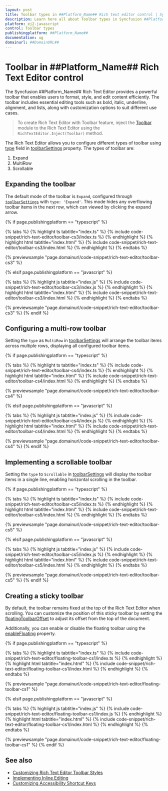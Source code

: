 ```yaml
---
layout: post
title: Toolbar types in ##Platform_Name## Rich text editor control | Syncfusion
description: Learn here all about Toolbar types in Syncfusion ##Platform_Name## Rich text editor control of Syncfusion Essential JS 2 and more.
platform: ej2-javascript
control: Toolbar types
publishingplatform: ##Platform_Name##
documentation: ug
domainurl: ##DomainURL##
---
```


# Toolbar in ##Platform_Name## Rich Text Editor control

The Syncfusion ##Platform_Name## Rich Text Editor provides a powerful toolbar that enables users to format, style, and edit content efficiently. The toolbar includes essential editing tools such as bold, italic, underline, alignment, and lists, along with customization options to suit different use cases.

> To create Rich Text Editor with Toolbar feature, inject the [Toolbar](../api/rich-text-editor/toolbarSettings) module to the Rich Text Editor using the `RichTextEditor.Inject(Toolbar)` method.

The Rich Text Editor allows you to configure different types of toolbar using [type](../api/rich-text-editor/toolbarType/#toolbartype) field in [toolbarSettings](../api/rich-text-editor/toolbarSettings/#toolbarsettings) property. The types of toolbar are:

1. Expand 
2. MultiRow
3. Scrollable

## Expanding the toolbar

The default mode of the toolbar is `Expand`, configured through [`toolbarSettings`](../api/rich-text-editor/toolbarType/#toolbartype) with `type: 'Expand'`. This mode hides any overflowing toolbar items in the next row, which can viewed by clicking the expand arrow.

{% if page.publishingplatform == "typescript" %}

{% tabs %}
{% highlight ts tabtitle="index.ts" %}
{% include code-snippet/rich-text-editor/toolbar-cs3/index.ts %}
{% endhighlight %}
{% highlight html tabtitle="index.html" %}
{% include code-snippet/rich-text-editor/toolbar-cs3/index.html %}
{% endhighlight %}
{% endtabs %}
        
{% previewsample "page.domainurl/code-snippet/rich-text-editor/toolbar-cs3" %}

{% elsif page.publishingplatform == "javascript" %}

{% tabs %}
{% highlight js tabtitle="index.js" %}
{% include code-snippet/rich-text-editor/toolbar-cs3/index.js %}
{% endhighlight %}
{% highlight html tabtitle="index.html" %}
{% include code-snippet/rich-text-editor/toolbar-cs3/index.html %}
{% endhighlight %}
{% endtabs %}

{% previewsample "page.domainurl/code-snippet/rich-text-editor/toolbar-cs3" %}
{% endif %}

## Configuring a multi-row toolbar

Setting the `type` as `MultiRow` in [toolbarSettings](../api/rich-text-editor/toolbarSettings/#toolbarsettings) will arrange the toolbar items across multiple rows, displaying all configured toolbar items.

{% if page.publishingplatform == "typescript" %}

{% tabs %}
{% highlight ts tabtitle="index.ts" %}
{% include code-snippet/rich-text-editor/toolbar-cs4/index.ts %}
{% endhighlight %}
{% highlight html tabtitle="index.html" %}
{% include code-snippet/rich-text-editor/toolbar-cs4/index.html %}
{% endhighlight %}
{% endtabs %}
        
{% previewsample "page.domainurl/code-snippet/rich-text-editor/toolbar-cs4" %}

{% elsif page.publishingplatform == "javascript" %}

{% tabs %}
{% highlight js tabtitle="index.js" %}
{% include code-snippet/rich-text-editor/toolbar-cs4/index.js %}
{% endhighlight %}
{% highlight html tabtitle="index.html" %}
{% include code-snippet/rich-text-editor/toolbar-cs4/index.html %}
{% endhighlight %}
{% endtabs %}

{% previewsample "page.domainurl/code-snippet/rich-text-editor/toolbar-cs4" %}
{% endif %}

## Implementing a scrollable toolbar

Setting the `type` to `Scrollable` in [toolbarSettings](../api/rich-text-editor/toolbarSettings/#toolbarsettings) will display the toolbar items in a single line, enabling horizontal scrolling in the toolbar.

{% if page.publishingplatform == "typescript" %}

{% tabs %}
{% highlight ts tabtitle="index.ts" %}
{% include code-snippet/rich-text-editor/toolbar-cs5/index.ts %}
{% endhighlight %}
{% highlight html tabtitle="index.html" %}
{% include code-snippet/rich-text-editor/toolbar-cs5/index.html %}
{% endhighlight %}
{% endtabs %}
        
{% previewsample "page.domainurl/code-snippet/rich-text-editor/toolbar-cs5" %}

{% elsif page.publishingplatform == "javascript" %}

{% tabs %}
{% highlight js tabtitle="index.js" %}
{% include code-snippet/rich-text-editor/toolbar-cs5/index.js %}
{% endhighlight %}
{% highlight html tabtitle="index.html" %}
{% include code-snippet/rich-text-editor/toolbar-cs5/index.html %}
{% endhighlight %}
{% endtabs %}

{% previewsample "page.domainurl/code-snippet/rich-text-editor/toolbar-cs5" %}
{% endif %}

## Creating a sticky toolbar

By default, the toolbar remains fixed at the top of the Rich Text Editor when scrolling. You can customize the position of this sticky toolbar by setting the [floatingToolbarOffset](../api/rich-text-editor/#floatingtoolbaroffset) to adjust its offset from the top of the document.

Additionally, you can enable or disable the floating toolbar using the [enableFloating](../api/rich-text-editor/toolbarSettings/#enablefloating) property.

{% if page.publishingplatform == "typescript" %}

{% tabs %}
{% highlight ts tabtitle="index.ts" %}
{% include code-snippet/rich-text-editor/floating-toolbar-cs1/index.ts %}
{% endhighlight %}
{% highlight html tabtitle="index.html" %}
{% include code-snippet/rich-text-editor/floating-toolbar-cs1/index.html %}
{% endhighlight %}
{% endtabs %}
        
{% previewsample "page.domainurl/code-snippet/rich-text-editor/floating-toolbar-cs1" %}

{% elsif page.publishingplatform == "javascript" %}

{% tabs %}
{% highlight js tabtitle="index.js" %}
{% include code-snippet/rich-text-editor/floating-toolbar-cs1/index.js %}
{% endhighlight %}
{% highlight html tabtitle="index.html" %}
{% include code-snippet/rich-text-editor/floating-toolbar-cs1/index.html %}
{% endhighlight %}
{% endtabs %}

{% previewsample "page.domainurl/code-snippet/rich-text-editor/floating-toolbar-cs1" %}
{% endif %}

## See also

* [Customizing Rich Text Editor Toolbar Styles](../style#customizing-editor-toolbar)
* [Implementing Inline Editing](../inline-editing)
* [Customizing Accessibility Shortcut Keys](../accessibility#keyboard-navigation)